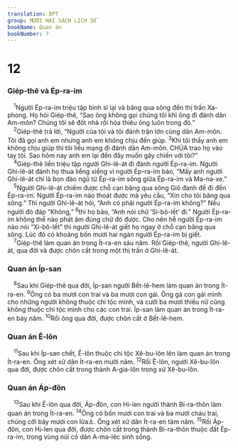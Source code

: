 ```yaml
---
translation: BPT
group: MƯƠI HAI SÁCH LỊCH SỬ
bookName: Quan án 
bookNumber: 7
---
```


<div class="title"><h1>12</h1><h3>Giép-thê và Ép-ra-im</h3></div>
<span class="verse cac_12_1"> <sup>1</sup>Người Ép-ra-im triệu tập binh sĩ lại và băng qua sông đến thị trấn Xa-phong. Họ hỏi Giép-thê, “Sao ông không gọi chúng tôi khi ông đi đánh dân Am-môn? Chúng tôi sẽ đốt nhà rồi hỏa thiêu ông luôn trong đó.”<br/></span>
<span class="verse cac_12_2"> <sup>2</sup>Giép-thê trả lời, “Người của tôi và tôi đánh trận lớn cùng dân Am-môn. Tôi đã gọi anh em nhưng anh em không chịu đến giúp.</span>
<span class="verse cac_12_3"><sup>3</sup>Khi tôi thấy anh em không chịu giúp thì tôi liều mạng đi đánh dân Am-môn. CHÚA trao họ vào tay tôi. Sao hôm nay anh em lại đến đây muốn gây chiến với tôi?”<br/></span>
<span class="verse cac_12_4"> <sup>4</sup>Giép-thê liền triệu tập người Ghi-lê-át đi đánh người Ép-ra-im. Người Ghi-lê-át đánh họ thua liểng xiểng vì người Ép-ra-im bảo, “Mấy anh người Ghi-lê-át chỉ là bọn đào ngũ từ Ép-ra-im sống giữa Ép-ra-im và Ma-na-xe.”<br/></span>
<span class="verse cac_12_5"> <sup>5</sup>Người Ghi-lê-át chiếm được chỗ cạn băng qua sông Giô đanh để đi đến Ép-ra-im. Người Ép-ra-im nào thoát được mà yêu cầu, “Xin cho tôi băng qua sông.” Thì người Ghi-lê-át hỏi, “Anh có phải người Ép-ra-im không?” Nếu người đó đáp “Không,”</span>
<span class="verse cac_12_6"><sup>6</sup>thì họ bảo, “Anh nói chữ ‘Si-bô-lết’ đi.” Người Ép-ra-im không thể nào phát âm đúng chữ đó được. Cho nên hễ người Ép-ra-im nào nói “Xi-bô-lết” thì người Ghi-lê-át giết họ ngay ở chỗ cạn băng qua sông. Lúc đó có khoảng bốn mươi hai ngàn người Ép-ra-im bị giết.<br/></span>
<span class="verse cac_12_7"> <sup>7</sup>Giép-thê làm quan án trong Ít-ra-en sáu năm. Rồi Giép-thê, người Ghi-lê-át, qua đời và được chôn cất trong một thị trấn ở Ghi-lê-át.<br/></span>
<div class="title"><h3>Quan án Íp-san</h3></div>
<span class="verse cac_12_8"> <sup>8</sup>Sau khi Giép-thê qua đời, Íp-san người Bết-lê-hem làm quan án trong Ít-ra-en.</span>
<span class="verse cac_12_9"><sup>9</sup>Ông có ba mươi con trai và ba mươi con gái. Ông gả con gái mình cho những người không thuộc chi tộc mình, và cưới ba mươi thiếu nữ cũng không thuộc chi tộc mình cho các con trai. Íp-san làm quan án trong Ít-ra-en bảy năm.</span>
<span class="verse cac_12_10"><sup>10</sup>Rồi ông qua đời, được chôn cất ở Bết-lê-hem.<br/></span>
<div class="title"><h3>Quan án Ê-lôn</h3></div>
<span class="verse cac_12_11"> <sup>11</sup>Sau khi Íp-san chết, Ê-lôn thuộc chi tộc Xê-bu-lôn lên làm quan án trong Ít-ra-en. Ông xét xử dân Ít-ra-en mười năm.</span>
<span class="verse cac_12_12"><sup>12</sup>Rồi Ê-lôn, người Xê-bu-lôn qua đời, được chôn cất trong thành A-gia-lôn trong xứ Xê-bu-lôn.<br/></span>
<div class="title"><h3>Quan án Áp-đôn</h3></div>
<span class="verse cac_12_13"> <sup>13</sup>Sau khi Ê-lôn qua đời, Áp-đôn, con Hi-len người thành Bi-ra-thôn làm quan án trong Ít-ra-en.</span>
<span class="verse cac_12_14"><sup>14</sup>Ông có bốn mươi con trai và ba mươi cháu trai, chúng cỡi bảy mươi con lừa<a data-toggle="tooltip" data-placement="bottom" title="Đây cho thấy họ là những lãnh tụ quan trọng, có thể là lãnh tụ của các thị trấn họ ở.">⚓</a>. Ông xét xử dân Ít-ra-en tám năm.</span>
<span class="verse cac_12_15"><sup>15</sup>Rồi Áp-đôn, con Hi-len qua đời, được chôn cất trong thành Bi-ra-thôn thuộc đất Ép-ra-im, trong vùng núi có dân A-ma-léc sinh sống.<br/></span>
